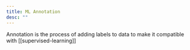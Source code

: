 ```yaml
---
title: ML Annotation
desc: ""
---
```


Annotation is the process of adding labels to data to make it compatible with [[supervised-learning]]

